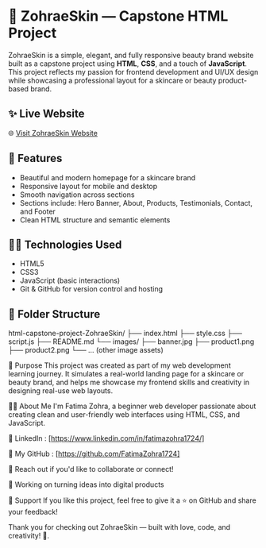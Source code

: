 # 🌸 ZohraeSkin — Capstone HTML Project

ZohraeSkin is a simple, elegant, and fully responsive beauty brand website built as a capstone project using **HTML**, **CSS**, and a touch of **JavaScript**. This project reflects my passion for frontend development and UI/UX design while showcasing a professional layout for a skincare or beauty product-based brand.

## ✨ Live Website

🌐 [Visit ZohraeSkin Website](https://fatimazohra1724.github.io/html-capstone-project-ZohraeSkin/)

## 📌 Features

- Beautiful and modern homepage for a skincare brand
- Responsive layout for mobile and desktop
- Smooth navigation across sections
- Sections include: Hero Banner, About, Products, Testimonials, Contact, and Footer
- Clean HTML structure and semantic elements

## 🧑‍💻 Technologies Used

- HTML5
- CSS3
- JavaScript (basic interactions)
- Git & GitHub for version control and hosting

## 📁 Folder Structure

html-capstone-project-ZohraeSkin/
├── index.html
├── style.css
├── script.js
├── README.md
└── images/
    ├── banner.jpg
    ├── product1.png
    ├── product2.png
    └── ... (other image assets)

🎯 Purpose
This project was created as part of my web development learning journey. It simulates a real-world landing page for a skincare or beauty brand, and helps me showcase my frontend skills and creativity in designing real-use web layouts.

🙋‍♀️ About Me
I'm Fatima Zohra, a beginner web developer passionate about creating clean and user-friendly web interfaces using HTML, CSS, and JavaScript.

💼 LinkedIn : [https://www.linkedin.com/in/fatimazohra1724/]

📂 My GitHub : [https://github.com/FatimaZohra1724]

💌 Reach out if you'd like to collaborate or connect!

🧪 Working on turning ideas into digital products

🌟 Support
If you like this project, feel free to give it a ⭐ on GitHub and share your feedback!

Thank you for checking out ZohraeSkin — built with love, code, and creativity! 💖.














